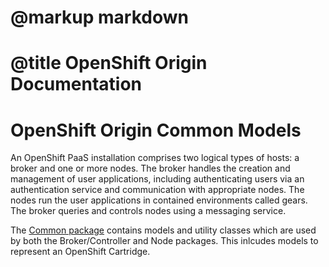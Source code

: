 # @markup markdown
# @title OpenShift Origin Documentation

# OpenShift Origin Common Models

An OpenShift PaaS installation comprises two logical types of hosts: a broker and one or more nodes. The broker handles the creation and management of user applications, including authenticating users via an authentication service and communication with appropriate nodes. The nodes run the user applications in contained environments called gears. The broker queries and controls nodes using a messaging service.

The [Common package](https://github.com/openshift/origin-server/tree/master/common) contains models and utility classes which are used by both the Broker/Controller and Node packages. This inlcudes models to represent an OpenShift Cartridge.